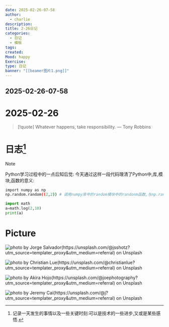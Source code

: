 ```yaml
---
date: 2025-02-26-07-58
author:
  - charlie
description: 
title: 2-26日记
categories:
  - 日记
  - 模板
tags: 
created: 
Mood: happy
Exercise: 
type: 日记
banner: "[[beamer图片1.png]]"
---
```

## 2025-02-26-07-58

# 2025-02-26

> [!quote] Whatever happens, take responsibility.
> — Tony Robbins




# 日志[^1]

> [!note]
> Python学习过程中的一点后知后觉:
> 今天通过这样一段代码理清了Python中,库,模块,函数的意义:
> ```bash
> import numpy as np
> np.random.random((2,2)) # 调用numpy库中的random模块中的randonm函数,与np.random,不同
> ```

```python
import math 
a=math.log(2,10)
print(a)
```















# Picture

![photo by Jorge Salvador(https://unsplash.com/@jsshotz?utm_source=templater_proxy&utm_medium=referral) on Unsplash](https://images.unsplash.com/photo-1597211165861-29ef11229300?crop=entropy&cs=srgb&fm=jpg&ixid=M3w2NDU1OTF8MHwxfHJhbmRvbXx8fHx8fHx8fDE3NDA1NzExMDN8&ixlib=rb-4.0.3&q=85)

![photo by Christian Lue(https://unsplash.com/@christianlue?utm_source=templater_proxy&utm_medium=referral) on Unsplash](https://images.unsplash.com/photo-1671996610887-888bda279b38?crop=entropy&cs=srgb&fm=jpg&ixid=M3w2NDU1OTF8MHwxfHJhbmRvbXx8fHx8fHx8fDE3NDA1NzExMDR8&ixlib=rb-4.0.3&q=85&w=200&h=200)

![photo by Akira Hojo(https://unsplash.com/@joephotography?utm_source=templater_proxy&utm_medium=referral) on Unsplash](https://images.unsplash.com/photo-1555412654-72a95a495858?crop=entropy&cs=srgb&fm=jpg&ixid=M3w2NDU1OTF8MHwxfHJhbmRvbXx8fHx8fHx8fDE3NDA1NzExMDN8&ixlib=rb-4.0.3&q=85&w=200&h=200)

![photo by Jeremy Cai(https://unsplash.com/@j?utm_source=templater_proxy&utm_medium=referral) on Unsplash](https://images.unsplash.com/uploads/1412026095116d2b0c90e/3bf33993?crop=entropy&cs=srgb&fm=jpg&ixid=M3w2NDU1OTF8MHwxfHJhbmRvbXx8fHx8fHx8fDE3NDA1NzExMDN8&ixlib=rb-4.0.3&q=85&w=200&h=200)

[^1]: 记录一天发生的事情以及一些关键时刻:可以是技术的一些进步,又或是某些感悟.


